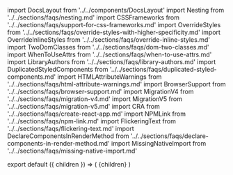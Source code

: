 import DocsLayout from '../../components/DocsLayout'
import Nesting from '../../sections/faqs/nesting.md'
import CSSFrameworks from '../../sections/faqs/support-for-css-frameworks.md'
import OverrideStyles from '../../sections/faqs/override-styles-with-higher-specificity.md'
import OverrideInlineStyles from '../../sections/faqs/override-inline-styles.md'
import TwoDomClasses from '../../sections/faqs/dom-two-classes.md'
import WhenToUseAttrs from '../../sections/faqs/when-to-use-attrs.md'
import LibraryAuthors from '../../sections/faqs/library-authors.md'
import DuplicatedStyledComponents from '../../sections/faqs/duplicated-styled-components.md'
import HTMLAttributeWarnings from '../../sections/faqs/html-attribute-warnings.md'
import BrowserSupport from '../../sections/faqs/browser-support.md'
import MigrationV4 from '../../sections/faqs/migration-v4.md'
import MigrationV5 from '../../sections/faqs/migration-v5.md'
import CRA from '../../sections/faqs/create-react-app.md'
import NPMLink from '../../sections/faqs/npm-link.md'
import FlickeringText from '../../sections/faqs/flickering-text.md'
import DeclareComponentsInRenderMethod from '../../sections/faqs/declare-components-in-render-method.md'
import MissingNativeImport from '../../sections/faqs/missing-native-import.md'

export default ({ children }) => (
<DocsLayout title="FAQs" description="Questões geralmente feitas a respeito da styled-components">
{children}
</DocsLayout>
)

<MigrationV5 />
<MigrationV4 />
<Nesting />
<CSSFrameworks />
<OverrideStyles />
<OverrideInlineStyles />
<TwoDomClasses />
<WhenToUseAttrs />
<LibraryAuthors />
<DuplicatedStyledComponents />
<DeclareComponentsInRenderMethod />
<HTMLAttributeWarnings />
<BrowserSupport />
<CRA />
<NPMLink />
<FlickeringText />
<MissingNativeImport />
